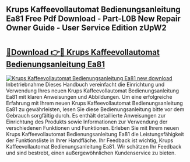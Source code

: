 ## Krups Kaffeevollautomat Bedienungsanleitung Ea81 Free Pdf Download - Part-L0B New Repair Owner Guide - User Service Edition zUpW2

# <h2><a href="http://df08pm5.blite.top/?on=Krups+Kaffeevollautomat+Bedienungsanleitung+Ea81">🔗Download 👉🔴 Krups Kaffeevollautomat Bedienungsanleitung Ea81</a></h2>

[![Krups Kaffeevollautomat Bedienungsanleitung Ea81 new download](https://i.imgur.com/lujVjoI.png)](http://df08pm5.blite.top/?on=Krups+Kaffeevollautomat+Bedienungsanleitung+Ea81)
Inbetriebnahme Dieses Handbuch vereinfacht die Einrichtung und Verwendung Ihres neuen Krups Kaffeevollautomat Bedienungsanleitung Ea81 mit klaren Anweisungen und Abbildungen. Um eine erfolgreiche Erfahrung mit Ihrem neuen Krups Kaffeevollautomat Bedienungsanleitung Ea81 zu gewährleisten, lesen Sie diese Bedienungsanleitung bitte vor dem Gebrauch sorgfältig durch. Es enthält detaillierte Anweisungen zur Einrichtung des Produkts sowie Informationen zur Verwendung der verschiedenen Funktionen und Funktionen. Erleben Sie mit Ihrem neuen Krups Kaffeevollautomat Bedienungsanleitung Ea81 die Leistungsfähigkeit der Funktionsliste in Ihrer Handfläche. Ihr Feedback ist wichtig, Krups Kaffeevollautomat Bedienungsanleitung Ea81. Wir schätzen Ihr Feedback und sind bestrebt, einen außergewöhnlichen Kundenservice zu bieten.
